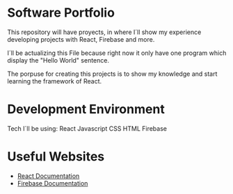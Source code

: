 # Software Portfolio

This repository will have  proyects, in where I´ll show my experience developing projects with React, Firebase and more.

I´ll be actualizing this File because right now it only have one program which display the "Hello World" sentence. 

The porpuse for creating this projects is to show my knowledge and start learning the framework of React.

# Development Environment

Tech I´ll be using:
React
Javascript
CSS
HTML
Firebase


# Useful Websites
* [React Documentation](https://react.dev/)
* [Firebase Documentation](https://firebase.google.com/gad_source=1&gclid=Cj0KCQiAhbi8BhDIARIsAJLOluccuTTTVpW3f5FqNHWZsVPlWbTpgafQM4vuENUs6mPaULPx3hzumw4aAs44EALw_wcB&gclsrc=aw.ds)
